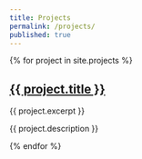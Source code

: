 ```yaml
---
title: Projects
permalink: /projects/
published: true
---
```


  
{% for project in site.projects %}
  <h2>
    <a href="{{ project.url }}">
      {{ project.title }}
      </a>
  </h2>
  <div class="entry">
        {{ project.excerpt }}
      </div>
      <p>{{ project.description }}</p>
{% endfor %}
